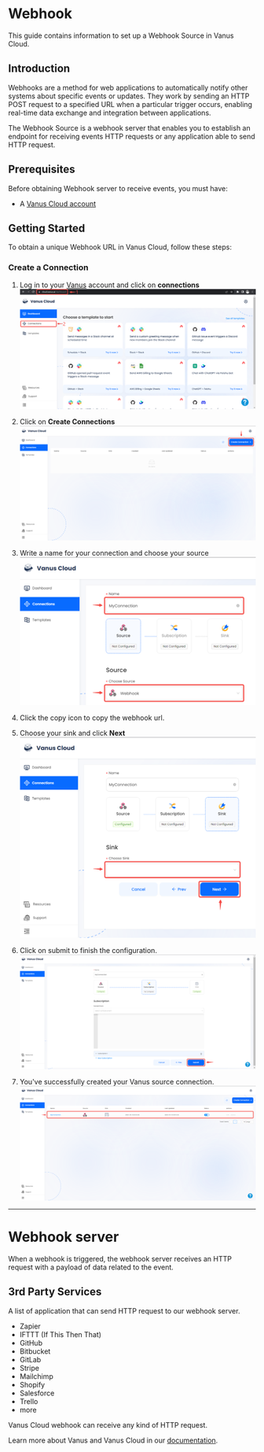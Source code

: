 # Webhook

This guide contains information to set up a Webhook Source in Vanus Cloud.

## Introduction

Webhooks are a method for web applications to automatically notify other systems about specific events or updates. They work by sending an HTTP POST request to a specified URL when a particular trigger occurs, enabling real-time data exchange and integration between applications.

The Webhook Source is a webhook server that enables you to establish an endpoint for receiving events HTTP requests or any application able to send HTTP request. 


## Prerequisites

Before obtaining Webhook server to receive events, you must have:

- A [Vanus Cloud account](https://cloud.vanus.ai)

## Getting Started

To obtain a unique Webhook URL in Vanus Cloud, follow these steps:

### Create a Connection

1. Log in to your [Vanus](https://cloud.vanus.ai) account and click on **connections**  
![3](images/go%20to%20vanuscloud.png)  

2. Click on **Create Connections**  
![3](images/click%20create%20connection.png)  

3. Write a name for your connection and choose your source 
![img.png](images/choose%20source.png)

4. Click the copy icon to copy the webhook url. 

5.  Choose your sink and click **Next** 
![3](images/choose%20sink.png) 

6. Click on submit to finish the configuration. 
![](images/submit.png)  

7. You've successfully created your Vanus source connection.  
![](images/created.png) 

---

# Webhook server
When a webhook is triggered, the webhook server receives an HTTP request with a payload of data related to the event. 

## 3rd Party Services
A list of application that can send HTTP request to our webhook server.
- Zapier
- IFTTT (If This Then That)
- GitHub
- Bitbucket
- GitLab
- Stripe
- Mailchimp
- Shopify
- Salesforce
- Trello
- more

Vanus Cloud webhook can receive any kind of HTTP request.


Learn more about Vanus and Vanus Cloud in our [documentation](https://docs.vanus.ai).